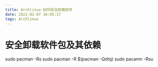 ```yaml
---
title: Archlinux-如何安全卸载软件
date: 2021-02-07 16:05:17
tags: Archlinux
---
```


# 安全卸载软件包及其依赖

sudo pacman -Rs
sudo pacman -R \$(pacman -Qdtq)
sudo pacamn -Rsu
